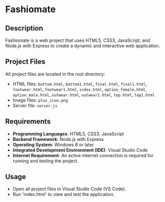 # Fashiomate

## Description
Fashiomate is a web project that uses HTML5, CSS3, JavaScript, and Node.js with Express to create a dynamic and interactive web application.

## Project Files
All project files are located in the root directory:
- HTML files: `bottom.html`, `bottom1.html`, `final.html`, `final1.html`, `footwear.html`, `footwear1.html`, `index.html`, `option_female.html`, `option_male.html`, `outwear.html`, `outwear1.html`, `top.html`, `top1.html`
- Image files: `plus_icon.png`
- Server file: `server.js`

## Requirements
- **Programming Languages**: HTML5, CSS3, JavaScript
- **Backend Framework**: Node.js with Express
- **Operating System**: Windows 8 or later
- **Integrated Development Environment (IDE)**: Visual Studio Code
- **Internet Requirement**: An active internet connection is required for running and testing the project.

## Usage
- Open all project files in Visual Studio Code (VS Code).
- Run 'index.html' to view and test the application.

